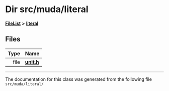 

# Dir src/muda/literal



[**FileList**](files.md) **>** [**literal**](dir_b382702c5a05deb664663fe4596d147e.md)












## Files

| Type | Name |
| ---: | :--- |
| file | [**unit.h**](unit_8h.md) <br> |



























































------------------------------
The documentation for this class was generated from the following file `src/muda/literal/`

